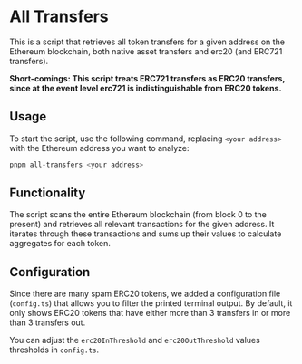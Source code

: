 # All Transfers

This is a script that retrieves all token transfers for a given address on the Ethereum blockchain, both native asset transfers and erc20 (and ERC721 transfers).

**Short-comings: This script treats ERC721 transfers as ERC20 transfers, since at the event level erc721 is indistinguishable from ERC20 tokens.**

## Usage

To start the script, use the following command, replacing `<your address>` with the Ethereum address you want to analyze:

```sh
pnpm all-transfers <your address>
```

## Functionality

The script scans the entire Ethereum blockchain (from block 0 to the present) and retrieves all relevant transactions for the given address. It iterates through these transactions and sums up their values to calculate aggregates for each token.

## Configuration

Since there are many spam ERC20 tokens, we added a configuration file (`config.ts`) that allows you to filter the printed terminal output. By default, it only shows ERC20 tokens that have either more than 3 transfers in or more than 3 transfers out.

You can adjust the `erc20InThreshold` and `erc20OutThreshold` values thresholds in `config.ts`.

